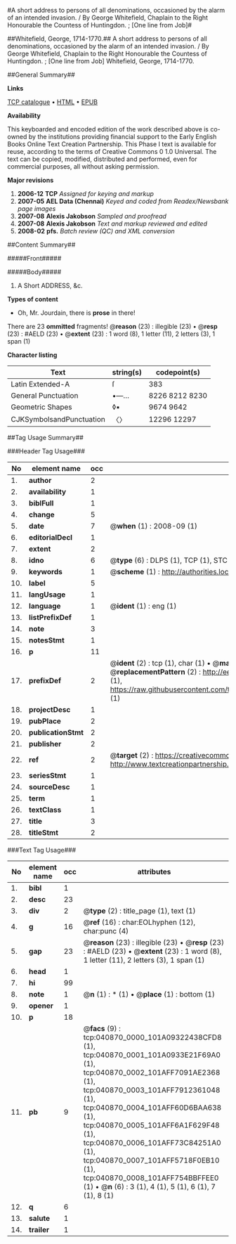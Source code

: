 #A short address to persons of all denominations, occasioned by the alarm of an intended invasion. / By George Whitefield, Chaplain to the Right Honourable the Countess of Huntingdon. ; [One line from Job]#

##Whitefield, George, 1714-1770.##
A short address to persons of all denominations, occasioned by the alarm of an intended invasion. / By George Whitefield, Chaplain to the Right Honourable the Countess of Huntingdon. ; [One line from Job]
Whitefield, George, 1714-1770.

##General Summary##

**Links**

[TCP catalogue](http://www.ota.ox.ac.uk/tcp/)  • 
[HTML](http://tei.it.ox.ac.uk/tcp/Texts-HTML/free/N30/N30828.html)  • 
[EPUB](http://tei.it.ox.ac.uk/tcp/Texts-EPUB/free/N30/N30828.epub)

**Availability**

This keyboarded and encoded edition of the
	       work described above is co-owned by the institutions
	       providing financial support to the Early English Books
	       Online Text Creation Partnership. This Phase I text is
	       available for reuse, according to the terms of Creative
	       Commons 0 1.0 Universal. The text can be copied,
	       modified, distributed and performed, even for
	       commercial purposes, all without asking permission.

**Major revisions**

1. __2006-12__ __TCP__ *Assigned for keying and markup*
1. __2007-05__ __AEL Data (Chennai)__ *Keyed and coded from Readex/Newsbank page images*
1. __2007-08__ __Alexis Jakobson__ *Sampled and proofread*
1. __2007-08__ __Alexis Jakobson__ *Text and markup reviewed and edited*
1. __2008-02__ __pfs.__ *Batch review (QC) and XML conversion*

##Content Summary##

#####Front#####

#####Body#####

1. A Short ADDRESS, &c.

**Types of content**

  * Oh, Mr. Jourdain, there is **prose** in there!

There are 23 **ommitted** fragments! 
 @__reason__ (23) : illegible (23)  •  @__resp__ (23) : #AELD (23)  •  @__extent__ (23) : 1 word (8), 1 letter (11), 2 letters (3), 1 span (1)

**Character listing**


|Text|string(s)|codepoint(s)|
|---|---|---|
|Latin Extended-A|ſ|383|
|General Punctuation|•—…|8226 8212 8230|
|Geometric Shapes|◊▪|9674 9642|
|CJKSymbolsandPunctuation|〈〉|12296 12297|

##Tag Usage Summary##

###Header Tag Usage###

|No|element name|occ|attributes|
|---|---|---|---|
|1.|__author__|2||
|2.|__availability__|1||
|3.|__biblFull__|1||
|4.|__change__|5||
|5.|__date__|7| @__when__ (1) : 2008-09 (1)|
|6.|__editorialDecl__|1||
|7.|__extent__|2||
|8.|__idno__|6| @__type__ (6) : DLPS (1), TCP (1), STC (1), NOTIS (1), IMAGE-SET (1), EVANS-CITATION (1)|
|9.|__keywords__|1| @__scheme__ (1) : http://authorities.loc.gov/ (1)|
|10.|__label__|5||
|11.|__langUsage__|1||
|12.|__language__|1| @__ident__ (1) : eng (1)|
|13.|__listPrefixDef__|1||
|14.|__note__|3||
|15.|__notesStmt__|1||
|16.|__p__|11||
|17.|__prefixDef__|2| @__ident__ (2) : tcp (1), char (1)  •  @__matchPattern__ (2) : ([0-9\-]+):([0-9IVX]+) (1), (.+) (1)  •  @__replacementPattern__ (2) : http://eebo.chadwyck.com/downloadtiff?vid=$1&page=$2 (1), https://raw.githubusercontent.com/textcreationpartnership/Texts/master/tcpchars.xml#$1 (1)|
|18.|__projectDesc__|1||
|19.|__pubPlace__|2||
|20.|__publicationStmt__|2||
|21.|__publisher__|2||
|22.|__ref__|2| @__target__ (2) : https://creativecommons.org/publicdomain/zero/1.0/ (1), http://www.textcreationpartnership.org/docs/. (1)|
|23.|__seriesStmt__|1||
|24.|__sourceDesc__|1||
|25.|__term__|1||
|26.|__textClass__|1||
|27.|__title__|3||
|28.|__titleStmt__|2||


###Text Tag Usage###

|No|element name|occ|attributes|
|---|---|---|---|
|1.|__bibl__|1||
|2.|__desc__|23||
|3.|__div__|2| @__type__ (2) : title_page (1), text (1)|
|4.|__g__|16| @__ref__ (16) : char:EOLhyphen (12), char:punc (4)|
|5.|__gap__|23| @__reason__ (23) : illegible (23)  •  @__resp__ (23) : #AELD (23)  •  @__extent__ (23) : 1 word (8), 1 letter (11), 2 letters (3), 1 span (1)|
|6.|__head__|1||
|7.|__hi__|99||
|8.|__note__|1| @__n__ (1) : * (1)  •  @__place__ (1) : bottom (1)|
|9.|__opener__|1||
|10.|__p__|18||
|11.|__pb__|9| @__facs__ (9) : tcp:040870_0000_101A09322438CFD8 (1), tcp:040870_0001_101A0933E21F69A0 (1), tcp:040870_0002_101AFF7091AE2368 (1), tcp:040870_0003_101AFF7912361048 (1), tcp:040870_0004_101AFF60D6BAA638 (1), tcp:040870_0005_101AFF6A1F629F48 (1), tcp:040870_0006_101AFF73C84251A0 (1), tcp:040870_0007_101AFF5718F0EB10 (1), tcp:040870_0008_101AFF754BBFFEE0 (1)  •  @__n__ (6) : 3 (1), 4 (1), 5 (1), 6 (1), 7 (1), 8 (1)|
|12.|__q__|6||
|13.|__salute__|1||
|14.|__trailer__|1||
